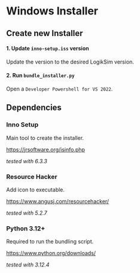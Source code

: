 # Windows Installer



## Create new Installer

#### 1. Update `inno-setup.iss` version

Update the version to the desired LogikSim version.



#### 2. Run `bundle_installer.py`

Open a `Developer Powershell for VS 2022`.







## Dependencies







### Inno Setup

Main tool to create the installer.

https://jrsoftware.org/isinfo.php

*tested with 6.3.3*



### Resource Hacker

Add icon to executable.

https://www.angusj.com/resourcehacker/

*tested with 5.2.7*



### Python 3.12+

Required to run the bundling script.

https://www.python.org/downloads/

*tested with 3.12.4*
